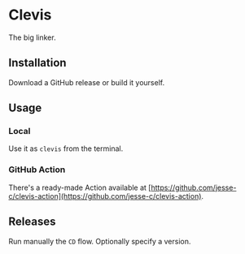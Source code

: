 # Clevis

The big linker.

## Installation

Download a GitHub release or build it yourself.

## Usage

### Local

Use it as `clevis` from the terminal.

### GitHub Action

There's a ready-made Action available at [https://github.com/jesse-c/clevis-action](https://github.com/jesse-c/clevis-action).

## Releases

Run manually the `CD` flow. Optionally specify a version.
